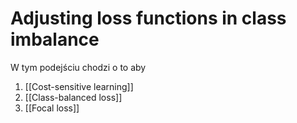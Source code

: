 # Adjusting loss functions in class imbalance
W tym podejściu chodzi o to aby 

1. [[Cost-sensitive learning]]
2. [[Class-balanced loss]]
3. [[Focal loss]]